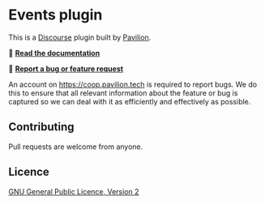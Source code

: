 # Events plugin

This is a [Discourse](https://meta.discourse.org) plugin built by [Pavilion](https://pavilion.tech).

:page_facing_up: [**Read the documentation**](https://coop.pavilion.tech/docs?category=86&solved=false)

:bug: **[Report a bug or feature request](https://coop.pavilion.tech/w/bug-report)**

An account on https://coop.pavilion.tech is required to report bugs. We do this to ensure that all relevant information about the feature or bug is captured so we can deal with it as efficiently and effectively as possible.

## Contributing

Pull requests are welcome from anyone.

## Licence

[GNU General Public Licence, Version 2](./LICENSE.txt)
